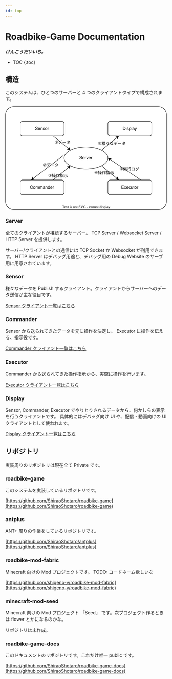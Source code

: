 ```yaml
---
id: top
---
```


# Roadbike-Game Documentation

**_けんこうだいいち。_**

* TOC
{:toc}

## 構造

このシステムは、ひとつのサーバーと 4 つのクライアントタイプで構成されます。

![a](entities.svg)

### Server

全てのクライアントが接続するサーバー。
TCP Server / Websocket Server / HTTP Server を提供します。

サーバー/クライアントとの通信には TCP Socket か Websocket が利用できます。
HTTP Server はデバッグ用途と、デバッグ用の Debug Website のサーブ用に用意されています。

### Sensor

様々なデータを Publish するクライアント。クライアントからサーバーへのデータ送信が主な役目です。

[Sensor クライアント一覧はこちら](client/sensor/index.md)

### Commander

Sensor から送られてきたデータを元に操作を決定し、 Executor に操作を伝える、指示役です。

[Commander クライアント一覧はこちら](client/controller/index.md)

### Executor

Commander から送られてきた操作指示から、実際に操作を行います。

[Executor クライアント一覧はこちら](client/executor/index.md)

### Display

Sensor, Commander, Executor でやりとりされるデータから、何かしらの表示を行うクライアントです。
具体的にはデバッグ向け UI や、配信・動画向けの UI クライアントとして使われます。

[Display クライアント一覧はこちら](client/display/index.md)

## リポジトリ

実装周りのリポジトリは現在全て Private です。

### roadbike-game

このシステムを実装しているリポジトリです。

[https://github.com/ShiraoShotaro/roadbike-game](https://github.com/ShiraoShotaro/roadbike-game)

### antplus

ANT+ 周りの作業をしているリポジトリです。

[https://github.com/ShiraoShotaro/antplus](https://github.com/ShiraoShotaro/antplus)

### roadbike-mod-fabric

Minecraft 向けの Mod プロジェクトです。 TODO: コードネーム欲しいな

[https://github.com/shigeno-y/roadbike-mod-fabric](https://github.com/shigeno-y/roadbike-mod-fabric)

### minecraft-mod-seed

Minecraft 向けの Mod プロジェクト 「Seed」 です。次プロジェクト作るときは flower とかになるのかな。

リポジトリは未作成。

### roadbike-game-docs

このドキュメントのリポジトリです。これだけ唯一 public です。

[https://github.com/ShiraoShotaro/roadbike-game-docs](https://github.com/ShiraoShotaro/roadbike-game-docs)
